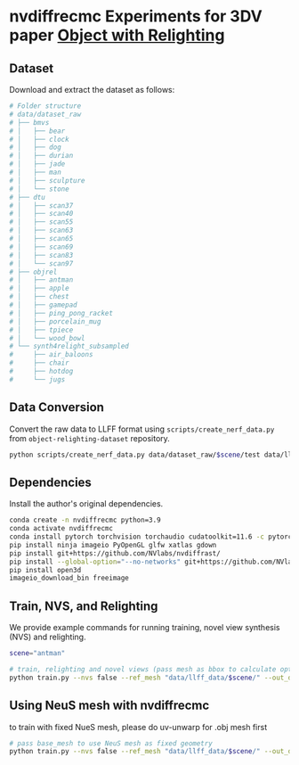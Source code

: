 # nvdiffrecmc Experiments for 3DV paper [Object with Relighting](https://github.com/benjaminum/object-relighting-dataset/tree/main)

## Dataset

Download and extract the dataset as follows:

```bash
# Folder structure
# data/dataset_raw
# ├── bmvs
# │   ├── bear
# │   ├── clock
# │   ├── dog
# │   ├── durian
# │   ├── jade
# │   ├── man
# │   ├── sculpture
# │   └── stone
# ├── dtu
# │   ├── scan37
# │   ├── scan40
# │   ├── scan55
# │   ├── scan63
# │   ├── scan65
# │   ├── scan69
# │   ├── scan83
# │   └── scan97
# ├── objrel
# │   ├── antman
# │   ├── apple
# │   ├── chest
# │   ├── gamepad
# │   ├── ping_pong_racket
# │   ├── porcelain_mug
# │   ├── tpiece
# │   └── wood_bowl
# └── synth4relight_subsampled
#     ├── air_baloons
#     ├── chair
#     ├── hotdog
#     └── jugs
```

## Data Conversion

Convert the raw data to LLFF format using `scripts/create_nerf_data.py` from `object-relighting-dataset` repository.

```bash
python scripts/create_nerf_data.py data/dataset_raw/$scene/test data/llff_data/$scene --overwrite
```


## Dependencies

Install the author's original dependencies.

```bash
conda create -n nvdiffrecmc python=3.9
conda activate nvdiffrecmc
conda install pytorch torchvision torchaudio cudatoolkit=11.6 -c pytorch -c conda-forge
pip install ninja imageio PyOpenGL glfw xatlas gdown
pip install git+https://github.com/NVlabs/nvdiffrast/
pip install --global-option="--no-networks" git+https://github.com/NVlabs/tiny-cuda-nn#subdirectory=bindings/torch
pip install open3d
imageio_download_bin freeimage
```


## Train, NVS, and Relighting

We provide example commands for running training, novel view synthesis (NVS)
and relighting.

```bash
scene="antman"

# train, relighting and novel views (pass mesh as bbox to calculate optimal mesh scale)
python train.py --nvs false --ref_mesh "data/llff_data/$scene/" --out_dir out/$scene --bbox data/dataset_raw/$scene/test/neus_mesh.ply --envmap_dir data/dataset_raw/$scene/test/
```

## Using NeuS mesh with nvdiffrecmc

to train with fixed NueS mesh, please do uv-unwarp for .obj mesh first

```bash
# pass base_mesh to use NeuS mesh as fixed geometry
python train.py --nvs false --ref_mesh "data/llff_data/$scene/" --out_dir out/$scene --bbox data/dataset_raw/$scene/test/neus_mesh.ply --envmap_dir data/dataset_raw/$scene/test/ --base_mesh data/dataset_raw/$scene/test/neus_mesh.ply

```
